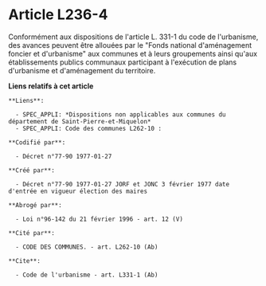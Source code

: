 # Article L236-4

Conformément aux dispositions de l'article L. 331-1 du code de l'urbanisme, des avances peuvent être allouées par le "Fonds
national d'aménagement foncier et d'urbanisme" aux communes et à leurs groupements ainsi qu'aux établissements publics
communaux participant à l'exécution de plans d'urbanisme et d'aménagement du territoire.

**Liens relatifs à cet article**

	**Liens**:

	  - SPEC_APPLI: *Dispositions non applicables aux communes du département de Saint-Pierre-et-Miquelon*
	  - SPEC_APPLI: Code des communes L262-10 :

	**Codifié par**:

	  - Décret n°77-90 1977-01-27

	**Créé par**:

	  - Décret n°77-90 1977-01-27 JORF et JONC 3 février 1977 date d'entrée en vigueur élection des maires

	**Abrogé par**:

	  - Loi n°96-142 du 21 février 1996 - art. 12 (V)

	**Cité par**:

	  - CODE DES COMMUNES. - art. L262-10 (Ab)

	**Cite**:

	  - Code de l'urbanisme - art. L331-1 (Ab)
